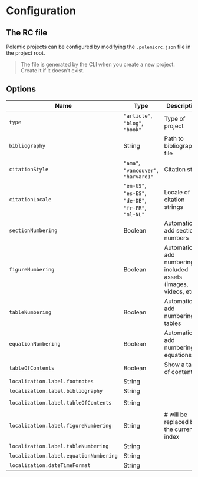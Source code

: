 # Configuration

## The RC file

Polemic projects can be configured by modifying the `.polemicrc.json` file in the project root.

> The file is generated by the CLI when you create a new project. Create it if it doesn't exist.

## Options

| Name                                   | Type                                                  | Description                                                           | Default               |
|----------------------------------------|-------------------------------------------------------|-----------------------------------------------------------------------|-----------------------|
| `type`                                 | `"article"`, `"blog"`, `"book"`                       | Type of project                                                       | `"article"`           |
| `bibliography`                         | String                                                | Path to bibliography file                                             | -                     |
| `citationStyle`                        | `"ama"`, `"vancouver"`, `"harvard1"`                  | Citation style                                                        | `"ama"`               |
| `citationLocale`                       | `"en-US"`, `"es-ES"`, `"de-DE"`, `"fr-FR"`, `"nl-NL"` | Locale of citation strings                                            | `"en-US"`             |
| `sectionNumbering`                     | Boolean                                               | Automatically add section numbers                                     | `true`                |
| `figureNumbering`                      | Boolean                                               | Automatically add numbering to included assets (images, videos, etc.) | `true`                |
| `tableNumbering`                       | Boolean                                               | Automatically add numbering to tables                                 | `true`                |
| `equationNumbering`                    | Boolean                                               | Automatically add numbering to equations                              | `true`                |
| `tableOfContents`                      | Boolean                                               | Show a table of contents                                              | `true`                |
| `localization.label.footnotes`         | String                                                |                                                                       | `"Footnotes"`         |
| `localization.label.bibliography`      | String                                                |                                                                       | `"Bibliography"`      |
| `localization.label.tableOfContents`   | String                                                |                                                                       | `"Table of Contents"` |
| `localization.label.figureNumbering`   | String                                                | # will be replaced by the current index                               | `"Figure (#)"`        |
| `localization.label.tableNumbering`    | String                                                |                                                                       | `"Table (#)"`         |
| `localization.label.equationNumbering` | String                                                |                                                                       | `"Equation (#)"`      |
| `localization.dateTimeFormat`          | String                                                |                                                                       | `"D MMMM YYYY"`       |
